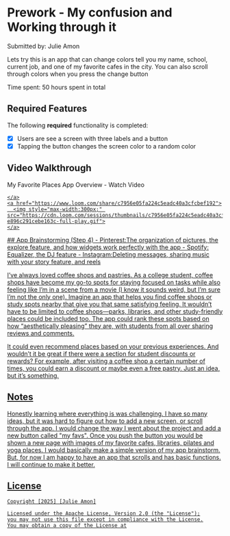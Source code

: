# Prework - My confusion and Working through it

Submitted by: Julie Amon

Lets try this is an app that can change colors tell you my name, school, current job, and one of my favorite cafes in the city. You can also scroll through colors when you press the change button

Time spent: 50 hours spent in total

## Required Features

The following **required** functionality is completed:

- [x] Users are see a screen with three labels and a button
- [x] Tapping the button changes the screen color to a random color
 
## Video Walkthrough
My Favorite Places App Overview - Watch Video

<div>
    <a href="https://www.loom.com/share/c7956e05fa224c5eadc40a3cfcbef192">
      
    </a>
    <a href="https://www.loom.com/share/c7956e05fa224c5eadc40a3cfcbef192">
      <img style="max-width:300px;" src="https://cdn.loom.com/sessions/thumbnails/c7956e05fa224c5eadc40a3cfcbef192-e896c291cebe163c-full-play.gif">
    </a>
  </div>
## App Brainstorming (Step 4)
- Pinterest:The organization of pictures, the explore feature, and how widgets work perfectly with the app
- Spotify: Equalizer, the DJ feature
- Instagram:Deleting messages, sharing music with your story feature, and reels

I’ve always loved coffee shops and pastries. As a college student, coffee shops have become my go-to spots for staying focused on tasks while also feeling like I’m in a scene from a movie (I know it sounds weird, but I’m sure I’m not the only one). Imagine an app that helps you find coffee shops or study spots nearby that give you that same satisfying feeling. It wouldn’t have to be limited to coffee shops—parks, libraries, and other study-friendly places could be included too. The app could rank these spots based on how “aesthetically pleasing” they are, with students from all over sharing reviews and comments.

It could even recommend places based on your previous experiences. And wouldn’t it be great if there were a section for student discounts or rewards? For example, after visiting a coffee shop a certain number of times, you could earn a discount or maybe even a free pastry. Just an idea, but it’s something.

## Notes

Honestly learning where everything is was challenging. I have so many ideas, but it was hard to figure out how to add a new screen, or scroll through the app. I would change the way I went about the project and add a new button called "my favs". Once you push the button you would be shown a new page with images of my favorite cafes, libraries, pilates and yoga places. I would basically make a simple version of my app brainstorm. But, for now I am happy to have an app that scrolls and has basic functions. I will continue to make it better.

## License

    Copyright [2025] [Julie Amon]

    Licensed under the Apache License, Version 2.0 (the "License");
    you may not use this file except in compliance with the License.
    You may obtain a copy of the License at
